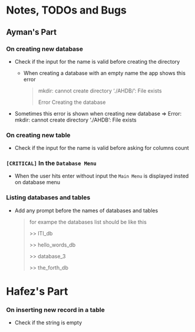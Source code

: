 # Notes, TODOs and Bugs

## Ayman's Part

### On creating new database
- Check if the input for the name is valid before creating the directory
    - When creating a database with an empty name the app shows this error
      > mkdir: cannot create directory ‘./AHDB/’: File exists
      >
      > Error Creating the database

- Sometimes this error is shown when creating new database
  => Error: mkdir: cannot create directory ‘./AHDB’: File exists

### On creating new table
- Check if the input for the name is valid before asking for columns count

### `[CRITICAL]` In the `Database Menu`
- When the user hits enter without input the `Main Menu` is displayed insted on database menu

### Listing databases and tables
- Add any prompt before the names of databases and tables
    > for exampe the databases list should be like this
    >
    > \>> ITI_db
    >
    > \>> hello_words_db
    >
    > \>> database_3
    >
    > \>> the_forth_db


# Hafez's Part

### On inserting new record in a table
- Check if the string is empty


